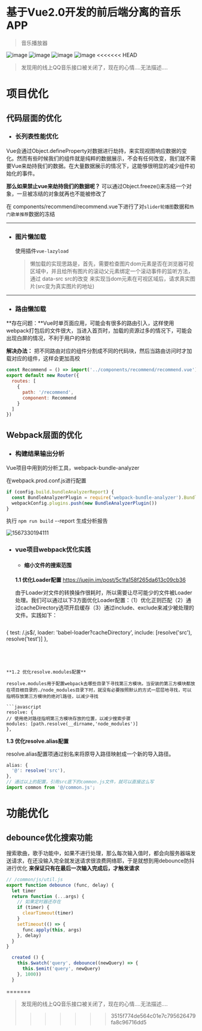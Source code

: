 # 基于Vue2.0开发的前后端分离的音乐APP

> 音乐播放器

![image](https://github.com/LilyChenlin/imageStore/blob/master/images/1.png)
![image](https://github.com/LilyChenlin/imageStore/blob/master/images/2.png)
![image](https://github.com/LilyChenlin/imageStore/blob/master/images/3.png)
![image](https://github.com/LilyChenlin/imageStore/blob/master/images/4.png)
<<<<<<< HEAD

> 发现用的线上QQ音乐接口被关闭了，现在的心情....无法描述....

# 项目优化

## 代码层面的优化

- ### 长列表性能优化

Vue会通过Object.defineProperty对数据进行劫持，来实现视图响应数据的变化。然而有些时候我们的组件就是纯粹的数据展示，不会有任何改变，我们就不需要Vue来劫持我们的数据。在大量数据展示的情况下，这能够很明显的减少组件初始化的事件。

**那么如果禁止vue来劫持我们的数据呢？**  可以通过Object.freeze()来冻结一个对象，一旦被冻结的对象就再也不能被修改了

在 components/recommend/recommend.vue下进行了对`slider轮播图`数据和`热门歌单推荐`数据的冻结

---

- ### 图片懒加载

  使用插件`vue-lazyload`

  > 懒加载的实现思路是，首先，需要检查图片dom元素是否在浏览器可视区域中，并且给所有图片的滚动父元素绑定一个滚动事件的监听方法，通过 data-src src的改变 来实现当dom元素在可视区域后，请求真实图片(src变为真实图片的地址)

---

- ### 路由懒加载

**存在问题：**Vue时单页面应用，可能会有很多的路由引入，这样使用webpack打包后的文件很大，当进入首页时，加载的资源过多的情况下，可能会出现白屏的情况，不利于用户的体验

**解决办法：** 把不同路由对应的组件分割成不同的代码块，然后当路由访问时才加载对应的组件，这样会更加高校

```javascript
const Recommend = () => import('../components/recommend/recommend.vue')
export default new Router({
  routes: [
    {
      path: '/recommend',
      component: Recommend
    }
  ]
})
```

## Webpack层面的优化

- ### 构建结果输出分析

 Vue项目中用到的分析工具，webpack-bundle-analyzer

在webpack.prod.conf.js进行配置

```javascript
if (config.build.bundleAnalyzerReport) {
  const BundleAnalyzerPlugin = require('webpack-bundle-analyzer').BundleAnalyzerPlugin
  webpackConfig.plugins.push(new BundleAnalyzerPlugin())
}
```

执行 `npm run build` --report 生成分析报告

![1567330194111](D:\2019.5月秋招准备\面试题\音乐播放器\1567330194111.png)

- ### vue项目webpack优化实践

  - #### 缩小文件的搜索范围

  **1.1 优化Loader配置** https://juejin.im/post/5c1fa158f265da613c09cb36

     由于Loader对文件的转换操作很耗时，所以需要让尽可能少的文件被Loader处理。我们可以通过以下3方面优化Loader配置：（1）优化正则匹配（2）通过cacheDirectory选项开启缓存（3）通过include、exclude来减少被处理的文件。实践如下：

  ```javascript
{
    test: /\.js$/,
    loader: 'babel-loader?cacheDirectory',
    include: [resolve('src'), resolve('test')]
  },
  ```
  

  

**1.2 优化resolve.modules配置**

resolve.modules用于配置webpack去哪些目录下寻找第三方模块。当安装的第三方模块都放在项目根目录的./node_modules目录下时，就没有必要按照默认的方式一层层地寻找，可以指明存放第三方模块的绝对l路径，以减少寻找

  ```javascript
  resolve: {
  // 使用绝对路径指明第三方模块存放的位置，以减少搜索步骤
  modules: [path.resolve(__dirname,'node_modules')]
  },
  ```

  **1.3  优化resolve.alias配置**

   resolve.alias配置项通过别名来将原导入路径映射成一个新的导入路径。

  ```javascript
  alias: {
    '@': resolve('src'),
  },
  // 通过以上的配置，引用src底下的common.js文件，就可以直接这么写
  import common from '@/common.js';
  ```

  

# 功能优化

## debounce优化搜索功能

搜索歌曲，歌手功能中，如果不进行处理，那么每次输入值时，都会向服务器端发送请求，在还没输入完全就发送请求很浪费网络耶，于是就想到用debounce防抖进行优化 **来保证只有在最后一次输入完成后，才触发请求**

```javascript
// /common/js/util.js
export function debounce (func, delay) {
  let timer
  return function (...args) {
    // 如果定时器还存在
    if (timer) {
      clearTimeout(timer)
    }
    setTimeout(() => {
      func.apply(this, args)
    }, delay)
  }
}
```

```javascript
  created () {
    this.$watch('query', debounce((newQuery) => {
      this.$emit('query', newQuery)
    }, 1000))
  }

```

=======
> 发现用的线上QQ音乐接口被关闭了，现在的心情....无法描述....
>>>>>>> 3515f774de564c01e7c795626479fa8c96716dd5
